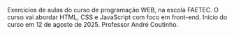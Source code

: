 Exercícios de aulas do curso de programação WEB, na escola FAETEC.
O curso vai abordar HTML, CSS e JavaScript com foco em front-end.
Início do curso em 12 de agosto de 2025.
Professor André Coutinho.
